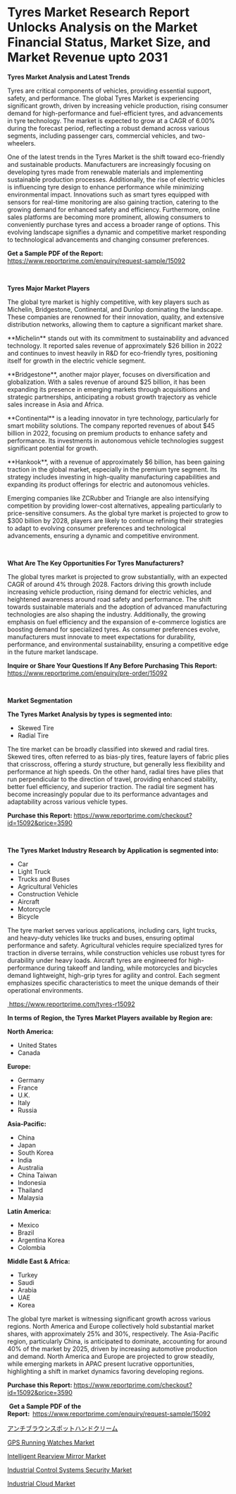 <p><h1>Tyres Market Research Report Unlocks Analysis on the Market Financial Status, Market Size, and Market Revenue upto 2031</h1></p><p><strong>Tyres Market Analysis and Latest Trends</strong></p>
<p><p>Tyres are critical components of vehicles, providing essential support, safety, and performance. The global Tyres Market is experiencing significant growth, driven by increasing vehicle production, rising consumer demand for high-performance and fuel-efficient tyres, and advancements in tyre technology. The market is expected to grow at a CAGR of 6.00% during the forecast period, reflecting a robust demand across various segments, including passenger cars, commercial vehicles, and two-wheelers.</p><p>One of the latest trends in the Tyres Market is the shift toward eco-friendly and sustainable products. Manufacturers are increasingly focusing on developing tyres made from renewable materials and implementing sustainable production processes. Additionally, the rise of electric vehicles is influencing tyre design to enhance performance while minimizing environmental impact. Innovations such as smart tyres equipped with sensors for real-time monitoring are also gaining traction, catering to the growing demand for enhanced safety and efficiency. Furthermore, online sales platforms are becoming more prominent, allowing consumers to conveniently purchase tyres and access a broader range of options. This evolving landscape signifies a dynamic and competitive market responding to technological advancements and changing consumer preferences.</p></p>
<p><strong>Get a Sample PDF of the Report:&nbsp;</strong> <a href="https://www.reportprime.com/enquiry/request-sample/15092">https://www.reportprime.com/enquiry/request-sample/15092</a></p>
<p>&nbsp;</p>
<p><strong>Tyres Major Market Players</strong></p>
<p><p>The global tyre market is highly competitive, with key players such as Michelin, Bridgestone, Continental, and Dunlop dominating the landscape. These companies are renowned for their innovation, quality, and extensive distribution networks, allowing them to capture a significant market share.</p><p>**Michelin** stands out with its commitment to sustainability and advanced technology. It reported sales revenue of approximately $26 billion in 2022 and continues to invest heavily in R&D for eco-friendly tyres, positioning itself for growth in the electric vehicle segment.</p><p>**Bridgestone**, another major player, focuses on diversification and globalization. With a sales revenue of around $25 billion, it has been expanding its presence in emerging markets through acquisitions and strategic partnerships, anticipating a robust growth trajectory as vehicle sales increase in Asia and Africa.</p><p>**Continental** is a leading innovator in tyre technology, particularly for smart mobility solutions. The company reported revenues of about $45 billion in 2022, focusing on premium products to enhance safety and performance. Its investments in autonomous vehicle technologies suggest significant potential for growth.</p><p>**Hankook**, with a revenue of approximately $6 billion, has been gaining traction in the global market, especially in the premium tyre segment. Its strategy includes investing in high-quality manufacturing capabilities and expanding its product offerings for electric and autonomous vehicles.</p><p>Emerging companies like ZCRubber and Triangle are also intensifying competition by providing lower-cost alternatives, appealing particularly to price-sensitive consumers. As the global tyre market is projected to grow to $300 billion by 2028, players are likely to continue refining their strategies to adapt to evolving consumer preferences and technological advancements, ensuring a dynamic and competitive environment.</p></p>
<p>&nbsp;</p>
<p><strong>What Are The Key Opportunities For Tyres Manufacturers?</strong></p>
<p><p>The global tyres market is projected to grow substantially, with an expected CAGR of around 4% through 2028. Factors driving this growth include increasing vehicle production, rising demand for electric vehicles, and heightened awareness around road safety and performance. The shift towards sustainable materials and the adoption of advanced manufacturing technologies are also shaping the industry. Additionally, the growing emphasis on fuel efficiency and the expansion of e-commerce logistics are boosting demand for specialized tyres. As consumer preferences evolve, manufacturers must innovate to meet expectations for durability, performance, and environmental sustainability, ensuring a competitive edge in the future market landscape.</p></p>
<p><strong>Inquire or Share Your Questions If Any Before Purchasing This Report:</strong> <a href="https://www.reportprime.com/enquiry/pre-order/15092">https://www.reportprime.com/enquiry/pre-order/15092</a></p>
<p>&nbsp;</p>
<p><strong>Market Segmentation</strong></p>
<p><strong>The Tyres Market Analysis by types is segmented into:</strong></p>
<p><ul><li>Skewed Tire</li><li>Radial Tire</li></ul></p>
<p><p>The tire market can be broadly classified into skewed and radial tires. Skewed tires, often referred to as bias-ply tires, feature layers of fabric plies that crisscross, offering a sturdy structure, but generally less flexibility and performance at high speeds. On the other hand, radial tires have plies that run perpendicular to the direction of travel, providing enhanced stability, better fuel efficiency, and superior traction. The radial tire segment has become increasingly popular due to its performance advantages and adaptability across various vehicle types.</p></p>
<p><strong>Purchase this Report:&nbsp;</strong><a href="https://www.reportprime.com/checkout?id=15092&price=3590">https://www.reportprime.com/checkout?id=15092&price=3590</a></p>
<p>&nbsp;</p>
<p><strong>The Tyres Market Industry Research by Application is segmented into:</strong></p>
<p><ul><li>Car</li><li>Light Truck</li><li>Trucks and Buses</li><li>Agricultural Vehicles</li><li>Construction Vehicle</li><li>Aircraft</li><li>Motorcycle</li><li>Bicycle</li></ul></p>
<p><p>The tyre market serves various applications, including cars, light trucks, and heavy-duty vehicles like trucks and buses, ensuring optimal performance and safety. Agricultural vehicles require specialized tyres for traction in diverse terrains, while construction vehicles use robust tyres for durability under heavy loads. Aircraft tyres are engineered for high-performance during takeoff and landing, while motorcycles and bicycles demand lightweight, high-grip tyres for agility and control. Each segment emphasizes specific characteristics to meet the unique demands of their operational environments.</p></p>
<p><a href="https://www.reportprime.com/tyres-r15092">&nbsp;https://www.reportprime.com/tyres-r15092</a></p>
<p><strong>In terms of Region, the Tyres Market Players available by Region are:</strong></p>
<p>
    <p> <strong> North America: </strong>
        <ul>
            <li>United States</li>
            <li>Canada</li>
        </ul>
        </p> 
    <p> <strong> Europe: </strong>
        <ul>
            <li>Germany</li>
            <li>France</li>
            <li>U.K.</li>
            <li>Italy</li>
            <li>Russia</li>
        </ul>
        </p> 
    <p> <strong> Asia-Pacific: </strong>
        <ul>
            <li>China</li>
            <li>Japan</li>
            <li>South Korea</li>
            <li>India</li>
            <li>Australia</li>
            <li>China Taiwan</li>
            <li>Indonesia</li>
            <li>Thailand</li>
            <li>Malaysia</li>
        </ul>
        </p> 
    <p> <strong> Latin America: </strong>
        <ul>
            <li>Mexico</li>
            <li>Brazil</li>
            <li>Argentina Korea</li>
            <li>Colombia</li>
        </ul>
        </p> 
    <p> <strong> Middle East & Africa: </strong>
        <ul>
            <li>Turkey</li>
            <li>Saudi</li>
            <li>Arabia</li>
            <li>UAE</li>
            <li>Korea</li>
        </ul>
    </p>
    </p>
<p><p>The global tyre market is witnessing significant growth across various regions. North America and Europe collectively hold substantial market shares, with approximately 25% and 30%, respectively. The Asia-Pacific region, particularly China, is anticipated to dominate, accounting for around 40% of the market by 2025, driven by increasing automotive production and demand. North America and Europe are projected to grow steadily, while emerging markets in APAC present lucrative opportunities, highlighting a shift in market dynamics favoring developing regions.</p></p>
<p><strong>Purchase this Report: </strong><a href="https://www.reportprime.com/checkout?id=15092&price=3590">https://www.reportprime.com/checkout?id=15092&price=3590</a></p>
<p>&nbsp;<strong>Get a Sample PDF of the Report:&nbsp;&nbsp;</strong><a href="https://www.reportprime.com/enquiry/request-sample/15092">https://www.reportprime.com/enquiry/request-sample/15092</a></p>
<p><strong></strong></p>
<p><p><a href="https://medium.com/@vadkqfca47/%E3%82%B0%E3%83%AD%E3%83%BC%E3%83%90%E3%83%AB%E3%81%AA%E3%82%A2%E3%83%B3%E3%83%81%E3%83%96%E3%83%A9%E3%82%A6%E3%83%B3%E3%82%B9%E3%83%9D%E3%83%83%E3%83%88%E3%83%8F%E3%83%B3%E3%83%89%E3%82%AF%E3%83%AA%E3%83%BC%E3%83%A0%E5%B8%82%E5%A0%B4%E3%81%AE%E3%83%88%E3%83%AC%E3%83%B3%E3%83%89-2024%E5%B9%B4%E3%81%8B%E3%82%892031%E5%B9%B4%E3%81%BE%E3%81%A7%E3%81%AE%E6%88%90%E9%95%B7%E6%A9%9F%E4%BC%9A%E3%81%A8%E8%AA%B2%E9%A1%8C%E3%81%AB%E9%96%A2%E3%81%99%E3%82%8B%E6%B4%9E%E5%AF%9F-8d270691dbe0">アンチブラウンスポットハンドクリーム</a></p><p><a href="https://medium.com/@valeriecruz651/the-growth-of-the-gps-running-watches-market-has-been-significant-driven-by-various-critical-af85ca356ea0">GPS Running Watches Market</a></p><p><a href="https://issuu.com/reportprime-2/docs/intelligent-rearview-mirror-market-_7fa293e4fe7faf">Intelligent Rearview Mirror Market</a></p><p><a href="https://www.linkedin.com/pulse/industrial-control-systems-security-market-forecast-diwic?trackingId=KbaKuGZXQC26RXhj0kM2CA%3D%3D">Industrial Control Systems Security Market</a></p><p><a href="https://www.linkedin.com/pulse/industrial-cloud-market-size-share-analysis-growth-f4ndc?trackingId=0Ksj0%2BvHSkaRMThOvYgVbg%3D%3D">Industrial Cloud Market</a></p></p>